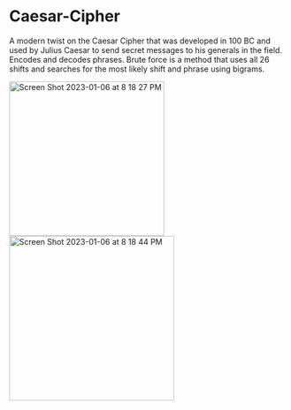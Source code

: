 # Caesar-Cipher
A modern twist on the Caesar Cipher that was developed in 100 BC and used by Julius Caesar to send secret messages to his generals in the field. 
Encodes and decodes phrases. Brute force is a method that uses all 26 shifts and searches for the most likely shift and phrase using bigrams.

<img width="280" alt="Screen Shot 2023-01-06 at 8 18 27 PM" src="https://user-images.githubusercontent.com/121732482/211124630-2b74a82f-f121-4dc3-8263-9ce41ed6fe71.png">
<img width="298" alt="Screen Shot 2023-01-06 at 8 18 44 PM" src="https://user-images.githubusercontent.com/121732482/211124640-ca3bd257-2c99-4268-ba95-8a51297917b7.png">

